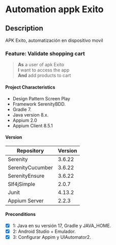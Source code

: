 # Automation appk Exito

## Description

APK Exito, automatización en dispositivo movil

### Feature: Validate shopping cart

> **As** a user of apk Exito\
> **I** want to access the app\
> **And** add products to cart

#### Project Characteristics

- Design Pattern Screen Play
- Framework SerenityBDD.
- Gradle 7.
- Java version 8.x.
- Appium 2.0
- Appium Client 8.5.1

#### Version

| Repository       | Version |
|------------------|---------|
| Serenity         | 3.6.22  |
| SerenityCucumber | 3.6.22  |
| SerenityEnsure   | 3.6.22   |
| Slf4jSimple      | 2.0.7   |
| Junit            | 4.13.2  |
| Appium Server    | 2.2.3     |

#### Preconditions

- [x] 1: Java en su versión 17, Gradle y JAVA_HOME.
- [x] 2: Android Studio + Emulador.
- [x] 3: Configurar Appim y UIAutomator2.
